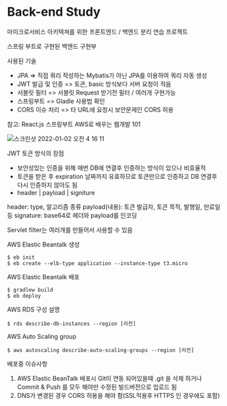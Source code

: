 # Back-end Study

마이크로서비스 아키텍쳐를 위한 프론트엔드 / 백엔드 분리 연습 프로젝트

스프링 부트로 구현된 백엔드 구현부

사용된 기술
- JPA => 직접 쿼리 작성하는 Mybatis가 아닌 JPA를 이용하여 쿼리 자동 생성 
- JWT 발급 및 인증 => 토큰, basic 방식보다 서버 요청이 적음
- 서블릿 필터 => 서블릿 Request 받기전 필터 / 여러개 구현가능
- 스프링부트 => Gladle 사용법 확인
- CORS 이슈 처리 => 타 URL에 요청시 보안문제인 CORS 허용

참고: React.js 스프링부트 AWS로 배우는 웹개발 101 

![스크린샷 2022-01-02 오전 4 16 11](https://user-images.githubusercontent.com/40047335/147858457-e94eae7d-9c5e-4809-b06f-09257b821fbd.png)


JWT 토큰 방식의 장점
- 보안성있는 인증을 위해 매번 DB에 연결후 인증하는 방식이 있으나 비효율적
- 토큰을 받은 후 expiration 날짜까지 유효하므로 토큰만으로 인증하고 DB 연결후 다시 인증하지 않아도 됨 
-  header | payload | signiture

header: type, 알고리즘 종류
payload(내용): 토큰 발급자, 토큰 목적, 발행일, 만료일등
signature: base64로 헤더와 payload를 인코딩


Servlet filter는 여러개를 만들어서 사용할 수 있음


AWS Elastic Beantalk 생성
```
$ eb init
$ eb create --elb-type application --instance-type t3.micro
```

AWS Elastic Beantalk 배포
```
$ gradlew build 
$ eb deploy
```


AWS RDS 구성 설명
```
$ rds describe-db-instances --region [리전]
```

AWS Auto Scaling group
```
$ aws autoscaling describe-auto-scaling-groups --region [리전]
```



배포중 이슈사항
1. AWS Elastic BeanTalk 배포시 Git이 연동 되어있을때 .git 을 삭제 하거나 Commit & Push 를 모두 해야만 수정된 빌드버전으로 업로드 됨
2. DNS가 변경된 경우 CORS 허용을 해야 함(SSL적용후 HTTPS 인 경우에도 포함)


